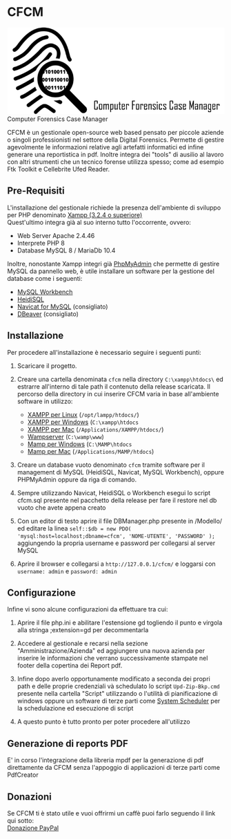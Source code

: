 # CFCM
<img src=/images/logo.png height='200px' alt='logo'>
Computer Forensics Case Manager<br>

<p>CFCM è un gestionale open-source web based pensato per piccole aziende o singoli professionisti nel settore della Digital Forensics. Permette di gestire agevolmente le informazioni relative agli artefatti informatici ed infine generare una reportistica in pdf.
Inoltre integra dei "tools" di ausilio al lavoro con altri strumenti che un tecnico forense utilizza spesso; come ad esempio Ftk Toolkit e Cellebrite Ufed Reader.</p>
<h2>Pre-Requisiti</h2>
<p>L'installazione del gestionale richiede la presenza dell'ambiente di sviluppo per PHP denominato <a href="https://www.apachefriends.org/download.html" rel="nofollow">Xampp (3.2.4 o superiore)</a><br>
  Quest'ultimo integra già al suo interno tutto l'occorrente, ovvero:</p>
  <ul>
    <li>Web Server Apache 2.4.46</li>
    <li>Interprete PHP 8</li>
    <li>Database MySQL 8 / MariaDb 10.4</li>
  </ul>
<p>Inoltre, nonostante Xampp integri già <a href="https://www.phpmyadmin.net/" rel="nofollow">PhpMyAdmin</a> che permette di gestire MySQL da pannello web, è utile installare un software per la gestione del database come i seguenti:</p>
<ul>
  <li><a href="https://www.mysql.com/products/workbench/" rel="nofollow">MySQL Workbench</a>
  <li><a href="https://www.heidisql.com/" rel="nofollow">HeidiSQL</a></li>
  <li><a href="https://navicat.com/en/products/navicat-for-mysql" rel="nofollow">Navicat for MySQL</a> (consigliato)</li>
  <li><a href="https://dbeaver.io/" rel="nofollow">DBeaver</a> (consigliato)</li>
</ul>

<h2>Installazione</h2>
Per procedere all'installazione è necessario seguire i seguenti punti:
<ol>
<li>
<p>Scaricare il progetto.</p>
</li>

<li>
  <p>Creare una cartella denominata <code>cfcm</code> nella directory <code>C:\xampp\htdocs\</code> ed estrarre all'interno di tale path il contenuto della release scaricata. Il percorso della directory in cui inserire CFCM varia in base all'ambiente software in utilizzo:</p>
  <ul>
    <li><a href="https://www.apachefriends.org">XAMPP per Linux</a> (<code>/opt/lampp/htdocs/</code>)</li>
    <li><a href="https://www.apachefriends.org">XAMPP per Windows</a> (<code>C:\xampp\htdocs</code></li>
    <li><a href="https://www.apachefriends.org">XAMPP per Mac</a> (<code>/Applications/XAMPP/htdocs/</code>)</li>
    <li><a href="https://www.wampserver.com">Wampserver</a> (<code>C:\wamp\www</code>)</li>
    <li><a href="https://www.mamp.info">Mamp per Windows</a> (<code>C:\MAMP\htdocs</code></li>
    <li><a href="https://www.mamp.info">Mamp per Mac</a> (<code>/Applications/MAMP/htdocs</code>)</li>
  </ul>
</li>

<li>
  <p>Creare un database vuoto denominato <code>cfcm</code> tramite software per il management di MySQL (HeidiSQL, Navicat, MySQL Workbench), oppure PHPMyAdmin oppure da riga di comando.</p>
</li>
<li>
<p>Sempre utilizzando Navicat, HeidiSQL o Workbench esegui lo script cfcm.sql presente nel pacchetto della release per fare il restore nel db vuoto che avete appena creato</p>
</li>
<li>
<p>Con un editor di testo aprire il file DBManager.php presente in /Modello/ ed editare la linea <code>self::$db = new PDO( 'mysql:host=localhost;dbname=cfcm', 'NOME-UTENTE', 'PASSWORD' );</code> aggiungendo la propria username e password per collegarsi al server MySQL</p>
</li>
<li>
  <p>Aprire il browser e collegarsi a <code>http://127.0.0.1/cfcm/</code> e loggarsi con <code>username: admin</code> e <code>password: admin</code></p>
</li>
</ol>

<h2>Configurazione</h2>
Infine vi sono alcune configurazioni da effettuare tra cui:
<ol>
<li>Aprire il file php.ini e abilitare l'estensione gd togliendo il punto e virgola alla stringa ;extension=gd per decommentarla</li>
<li>
    <p>Accedere al gestionale e recarsi nella sezione "Amministrazione/Azienda" ed aggiungere una nuova azienda per inserire le 
      informazioni che verrano successivamente stampate nel footer della copertina dei Report pdf.</p>
</li>

<li>
    <p>Infine dopo averlo opportunamente modificato a seconda dei propri path e delle proprie credenziali và schedulato lo script <code>Upd-Zip-Bkp.cmd</code> presente nella cartella "Script" utilizzando o l'utilità di pianificazione di windows oppure un software di terze parti come <a href="https://www.splinterware.com/products/scheduler.html" target="_blank">System Scheduler</a> per la schedulazione ed esecuzione di script</p>
  </li>
  <li>
    <p>A questo punto è tutto pronto per poter procedere all'utilizzo</p>
  </li>
</ol>

<h2>Generazione di reports PDF</h2>
<p>E' in corso l'integrazione della libreria mpdf per la generazione di pdf direttamente da CFCM senza l'appoggio di applicazioni di terze parti come PdfCreator</p>

<h2>Donazioni</h2>
<p>
  Se CFCM ti è stato utile e vuoi offrirmi un caffè puoi farlo seguendo il link qui sotto: <br> 
  <a href="https://www.paypal.com/donate?hosted_button_id=7D5ZJXRNCYUJC" target="_blank">Donazione PayPal</a>
</p>

